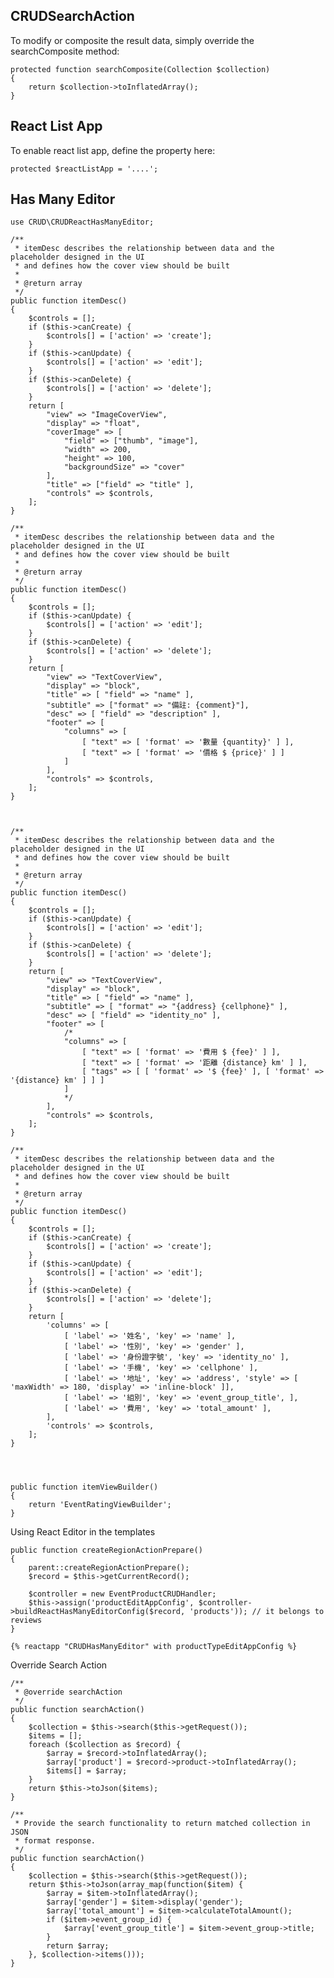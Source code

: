 

## CRUDSearchAction

To modify or composite the result data, simply override the searchComposite method:

    protected function searchComposite(Collection $collection)
    {
        return $collection->toInflatedArray();
    }


## React List App

To enable react list app, define the property here:

    protected $reactListApp = '....';

## Has Many Editor

    use CRUD\CRUDReactHasManyEditor;

    /**
     * itemDesc describes the relationship between data and the placeholder designed in the UI
     * and defines how the cover view should be built
     *
     * @return array
     */
    public function itemDesc()
    {
        $controls = [];
        if ($this->canCreate) {
            $controls[] = ['action' => 'create'];
        }
        if ($this->canUpdate) {
            $controls[] = ['action' => 'edit'];
        }
        if ($this->canDelete) {
            $controls[] = ['action' => 'delete'];
        }
        return [
            "view" => "ImageCoverView",
            "display" => "float",
            "coverImage" => [
                "field" => ["thumb", "image"],
                "width" => 200,
                "height" => 100,
                "backgroundSize" => "cover"
            ],
            "title" => ["field" => "title" ],
            "controls" => $controls,
        ];
    }

    /**
     * itemDesc describes the relationship between data and the placeholder designed in the UI
     * and defines how the cover view should be built
     *
     * @return array
     */
    public function itemDesc()
    {
        $controls = [];
        if ($this->canUpdate) {
            $controls[] = ['action' => 'edit'];
        }
        if ($this->canDelete) {
            $controls[] = ['action' => 'delete'];
        }
        return [
            "view" => "TextCoverView",
            "display" => "block",
            "title" => [ "field" => "name" ],
            "subtitle" => ["format" => "備註: {comment}"],
            "desc" => [ "field" => "description" ],
            "footer" => [
                "columns" => [
                    [ "text" => [ 'format' => '數量 {quantity}' ] ],
                    [ "text" => [ 'format' => '價格 $ {price}' ] ]
                ]
            ],
            "controls" => $controls,
        ];
    }



    /**
     * itemDesc describes the relationship between data and the placeholder designed in the UI
     * and defines how the cover view should be built
     *
     * @return array
     */
    public function itemDesc()
    {
        $controls = [];
        if ($this->canUpdate) {
            $controls[] = ['action' => 'edit'];
        }
        if ($this->canDelete) {
            $controls[] = ['action' => 'delete'];
        }
        return [
            "view" => "TextCoverView",
            "display" => "block",
            "title" => [ "field" => "name" ],
            "subtitle" => [ "format" => "{address} {cellphone}" ],
            "desc" => [ "field" => "identity_no" ],
            "footer" => [
                /*
                "columns" => [
                    [ "text" => [ 'format' => '費用 $ {fee}' ] ],
                    [ "text" => [ 'format' => '距離 {distance} km' ] ],
                    [ "tags" => [ [ 'format' => '$ {fee}' ], [ 'format' => '{distance} km' ] ] ]
                ]
                */
            ],
            "controls" => $controls,
        ];
    }

    /**
     * itemDesc describes the relationship between data and the placeholder designed in the UI
     * and defines how the cover view should be built
     *
     * @return array
     */
    public function itemDesc()
    {
        $controls = [];
        if ($this->canCreate) {
            $controls[] = ['action' => 'create'];
        }
        if ($this->canUpdate) {
            $controls[] = ['action' => 'edit'];
        }
        if ($this->canDelete) {
            $controls[] = ['action' => 'delete'];
        }
        return [
            'columns' => [
                [ 'label' => '姓名', 'key' => 'name' ],
                [ 'label' => '性別', 'key' => 'gender' ],
                [ 'label' => '身份證字號', 'key' => 'identity_no' ],
                [ 'label' => '手機', 'key' => 'cellphone' ],
                [ 'label' => '地址', 'key' => 'address', 'style' => [ 'maxWidth' => 180, 'display' => 'inline-block' ]],
                [ 'label' => '組別', 'key' => 'event_group_title', ],
                [ 'label' => '費用', 'key' => 'total_amount' ],
            ],
            'controls' => $controls,
        ];
    }




    public function itemViewBuilder()
    {
        return 'EventRatingViewBuilder';
    }


Using React Editor in the templates


    public function createRegionActionPrepare()
    {
        parent::createRegionActionPrepare();
        $record = $this->getCurrentRecord();

        $controller = new EventProductCRUDHandler;
        $this->assign('productEditAppConfig', $controller->buildReactHasManyEditorConfig($record, 'products')); // it belongs to reviews
    }

    {% reactapp "CRUDHasManyEditor" with productTypeEditAppConfig %}


Override Search Action

    /**
     * @override searchAction
     */
    public function searchAction()
    {
        $collection = $this->search($this->getRequest());
        $items = [];
        foreach ($collection as $record) {
            $array = $record->toInflatedArray();
            $array['product'] = $record->product->toInflatedArray();
            $items[] = $array;
        }
        return $this->toJson($items);
    }

    /**
     * Provide the search functionality to return matched collection in JSON
     * format response.
     */
    public function searchAction()
    {
        $collection = $this->search($this->getRequest());
        return $this->toJson(array_map(function($item) {
            $array = $item->toInflatedArray();
            $array['gender'] = $item->display('gender');
            $array['total_amount'] = $item->calculateTotalAmount();
            if ($item->event_group_id) {
                $array['event_group_title'] = $item->event_group->title;
            }
            return $array;
        }, $collection->items()));
    }



